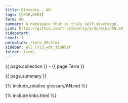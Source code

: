 ```yaml
---
title: Glossary - AN
tags: [CESR,KERI]
Term: AN
summary: A namespace that is truly self-sovereign.
Link: https://github.com/trustoverip/acdc/wiki/AN.md
Videostart: 
Level: 7
permalink: /term_AN.html
sidebar: all_lvl3_wot_sidebar
folder: terms
---
```


{{ page.collection }} - {{ page.Term }}

   {{ page.summary }}

{% include_relative glossary/AN.md %}

 {% include links.html %} 
